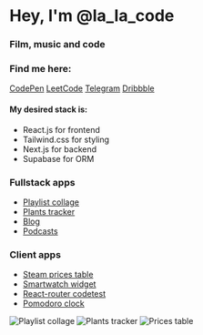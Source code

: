 # Hey, I'm @la_la_code

### Film, music and code

### Find me here:
  [CodePen](https://codepen.io/lalacode)  [LeetCode](https://leetcode.com/IlyaSmagin) [Telegram](https://t.me/lalacodes) [Dribbble](https://dribbble.com/la_la_code)

#### My desired stack is:
 - React.js for frontend
 - Tailwind.css for styling
 - Next.js for backend
 - Supabase for ORM

### Fullstack apps
   - [Playlist collage](https://playlist-collage.vercel.app)
   - [Plants tracker](https://waterplant.vercel.app)
   - [Blog](https://la-la-blog.vercel.app)
   - [Podcasts](tg-podcast.vercel.app)
  
### Client apps
  - [Steam prices table](https://go-dash.vercel.app/dashboard)
  - [Smartwatch widget](https://ilyasmagin.github.io/Watch-widget)
  - [React-router codetest](https://ilyasmagin.github.io/picasso-blog/)
  - [Pomodoro clock](https://ilyasmagin.github.io/codoro)

![Playlist collage](https://img.hhcdn.ru/photo/728541610.png?t=1716933756&h=6xivtdT_WPlMOr6NgLq6mQ&compress=1&resize=100x100) ![Plants tracker](https://img.hhcdn.ru/photo/728541662.png?t=1716933756&h=2RLYUR-ExJ_y2OOVjwY_FA&compress=1&resize=200x100) ![Prices table](https://img.hhcdn.ru/photo/748645396.png?t=1716933756&h=ro965pkTOOeo2blKP3wyog&compress=1&resize=300x200) 
  
